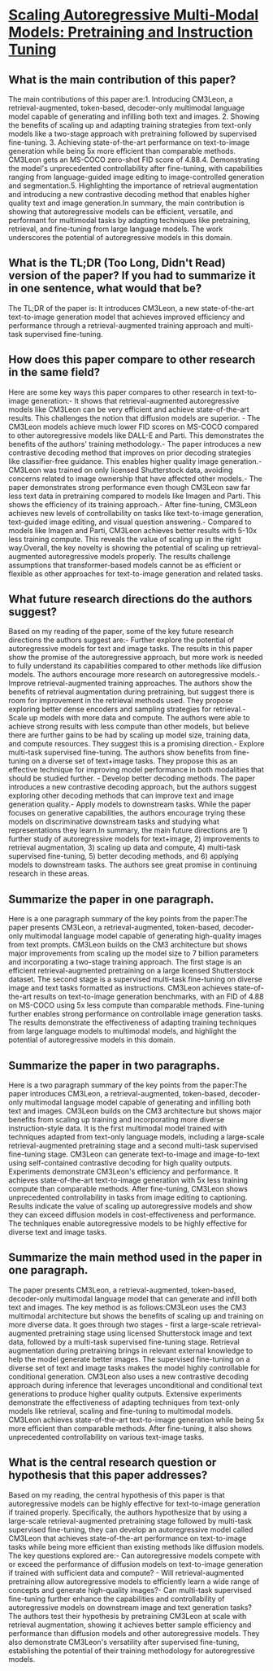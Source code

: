 # [Scaling Autoregressive Multi-Modal Models: Pretraining and Instruction   Tuning](https://arxiv.org/abs/2309.02591)

## What is the main contribution of this paper?

The main contributions of this paper are:1. Introducing CM3Leon, a retrieval-augmented, token-based, decoder-only multimodal language model capable of generating and infilling both text and images. 2. Showing the benefits of scaling up and adapting training strategies from text-only models like a two-stage approach with pretraining followed by supervised fine-tuning. 3. Achieving state-of-the-art performance on text-to-image generation while being 5x more efficient than comparable methods. CM3Leon gets an MS-COCO zero-shot FID score of 4.88.4. Demonstrating the model's unprecedented controllability after fine-tuning, with capabilities ranging from language-guided image editing to image-controlled generation and segmentation.5. Highlighting the importance of retrieval augmentation and introducing a new contrastive decoding method that enables higher quality text and image generation.In summary, the main contribution is showing that autoregressive models can be efficient, versatile, and performant for multimodal tasks by adapting techniques like pretraining, retrieval, and fine-tuning from large language models. The work underscores the potential of autoregressive models in this domain.


## What is the TL;DR (Too Long, Didn't Read) version of the paper? If you had to summarize it in one sentence, what would that be?

The TL;DR of the paper is: It introduces CM3Leon, a new state-of-the-art text-to-image generation model that achieves improved efficiency and performance through a retrieval-augmented training approach and multi-task supervised fine-tuning.


## How does this paper compare to other research in the same field?

Here are some key ways this paper compares to other research in text-to-image generation:- It shows that retrieval-augmented autoregressive models like CM3Leon can be very efficient and achieve state-of-the-art results. This challenges the notion that diffusion models are superior. - The CM3Leon models achieve much lower FID scores on MS-COCO compared to other autoregressive models like DALL-E and Parti. This demonstrates the benefits of the authors' training methodology.- The paper introduces a new contrastive decoding method that improves on prior decoding strategies like classifier-free guidance. This enables higher quality image generation.- CM3Leon was trained on only licensed Shutterstock data, avoiding concerns related to image ownership that have affected other models.- The paper demonstrates strong performance even though CM3Leon saw far less text data in pretraining compared to models like Imagen and Parti. This shows the efficiency of its training approach.- After fine-tuning, CM3Leon achieves new levels of controllability on tasks like text-to-image generation, text-guided image editing, and visual question answering.- Compared to models like Imagen and Parti, CM3Leon achieves better results with 5-10x less training compute. This reveals the value of scaling up in the right way.Overall, the key novelty is showing the potential of scaling up retrieval-augmented autoregressive models properly. The results challenge assumptions that transformer-based models cannot be as efficient or flexible as other approaches for text-to-image generation and related tasks.


## What future research directions do the authors suggest?

Based on my reading of the paper, some of the key future research directions the authors suggest are:- Further explore the potential of autoregressive models for text and image tasks. The results in this paper show the promise of the autoregressive approach, but more work is needed to fully understand its capabilities compared to other methods like diffusion models. The authors encourage more research on autoregressive models.- Improve retrieval-augmented training approaches. The authors show the benefits of retrieval augmentation during pretraining, but suggest there is room for improvement in the retrieval methods used. They propose exploring better dense encoders and sampling strategies for retrieval.- Scale up models with more data and compute. The authors were able to achieve strong results with less compute than other models, but believe there are further gains to be had by scaling up model size, training data, and compute resources. They suggest this is a promising direction.- Explore multi-task supervised fine-tuning. The authors show benefits from fine-tuning on a diverse set of text+image tasks. They propose this as an effective technique for improving model performance in both modalities that should be studied further. - Develop better decoding methods. The paper introduces a new contrastive decoding approach, but the authors suggest exploring other decoding methods that can improve text and image generation quality.- Apply models to downstream tasks. While the paper focuses on generative capabilities, the authors encourage trying these models on discriminative downstream tasks and studying what representations they learn.In summary, the main future directions are 1) further study of autoregressive models for text+image, 2) improvements to retrieval augmentation, 3) scaling up data and compute, 4) multi-task supervised fine-tuning, 5) better decoding methods, and 6) applying models to downstream tasks. The authors see great promise in continuing research in these areas.


## Summarize the paper in one paragraph.

Here is a one paragraph summary of the key points from the paper:The paper presents CM3Leon, a retrieval-augmented, token-based, decoder-only multimodal language model capable of generating high-quality images from text prompts. CM3Leon builds on the CM3 architecture but shows major improvements from scaling up the model size to 7 billion parameters and incorporating a two-stage training approach. The first stage is an efficient retrieval-augmented pretraining on a large licensed Shutterstock dataset. The second stage is a supervised multi-task fine-tuning on diverse image and text tasks formatted as instructions. CM3Leon achieves state-of-the-art results on text-to-image generation benchmarks, with an FID of 4.88 on MS-COCO using 5x less compute than comparable methods. Fine-tuning further enables strong performance on controllable image generation tasks. The results demonstrate the effectiveness of adapting training techniques from large language models to multimodal models, and highlight the potential of autoregressive models in this domain.


## Summarize the paper in two paragraphs.

Here is a two paragraph summary of the key points from the paper:The paper introduces CM3Leon, a retrieval-augmented, token-based, decoder-only multimodal language model capable of generating and infilling both text and images. CM3Leon builds on the CM3 architecture but shows major benefits from scaling up training and incorporating more diverse instruction-style data. It is the first multimodal model trained with techniques adapted from text-only language models, including a large-scale retrieval-augmented pretraining stage and a second multi-task supervised fine-tuning stage. CM3Leon can generate text-to-image and image-to-text using self-contained contrastive decoding for high quality outputs. Experiments demonstrate CM3Leon's efficiency and performance. It achieves state-of-the-art text-to-image generation with 5x less training compute than comparable methods. After fine-tuning, CM3Leon shows unprecedented controllability in tasks from image editing to captioning. Results indicate the value of scaling up autoregressive models and show they can exceed diffusion models in cost-effectiveness and performance. The techniques enable autoregressive models to be highly effective for diverse text and image tasks.


## Summarize the main method used in the paper in one paragraph.

The paper presents CM3Leon, a retrieval-augmented, token-based, decoder-only multimodal language model that can generate and infill both text and images. The key method is as follows:CM3Leon uses the CM3 multimodal architecture but shows the benefits of scaling up and training on more diverse data. It goes through two stages - first a large-scale retrieval-augmented pretraining stage using licensed Shutterstock image and text data, followed by a multi-task supervised fine-tuning stage. Retrieval augmentation during pretraining brings in relevant external knowledge to help the model generate better images. The supervised fine-tuning on a diverse set of text and image tasks makes the model highly controllable for conditional generation. CM3Leon also uses a new contrastive decoding approach during inference that leverages unconditional and conditional text generations to produce higher quality outputs. Extensive experiments demonstrate the effectiveness of adapting techniques from text-only models like retrieval, scaling and fine-tuning to multimodal models. CM3Leon achieves state-of-the-art text-to-image generation while being 5x more efficient than comparable methods. After fine-tuning, it also shows unprecedented controllability on various text-image tasks.


## What is the central research question or hypothesis that this paper addresses?

Based on my reading, the central hypothesis of this paper is that autoregressive models can be highly effective for text-to-image generation if trained properly. Specifically, the authors hypothesize that by using a large-scale retrieval-augmented pretraining stage followed by multi-task supervised fine-tuning, they can develop an autoregressive model called CM3Leon that achieves state-of-the-art performance on text-to-image tasks while being more efficient than existing methods like diffusion models. The key questions explored are:- Can autoregressive models compete with or exceed the performance of diffusion models on text-to-image generation if trained with sufficient data and compute? - Will retrieval-augmented pretraining allow autoregressive models to efficiently learn a wide range of concepts and generate high-quality images?- Can multi-task supervised fine-tuning further enhance the capabilities and controllability of autoregressive models on downstream image and text generation tasks?The authors test their hypothesis by pretraining CM3Leon at scale with retrieval augmentation, showing it achieves better sample efficiency and performance than diffusion models and other autoregressive models. They also demonstrate CM3Leon's versatility after supervised fine-tuning, establishing the potential of their training methodology for autoregressive models.
